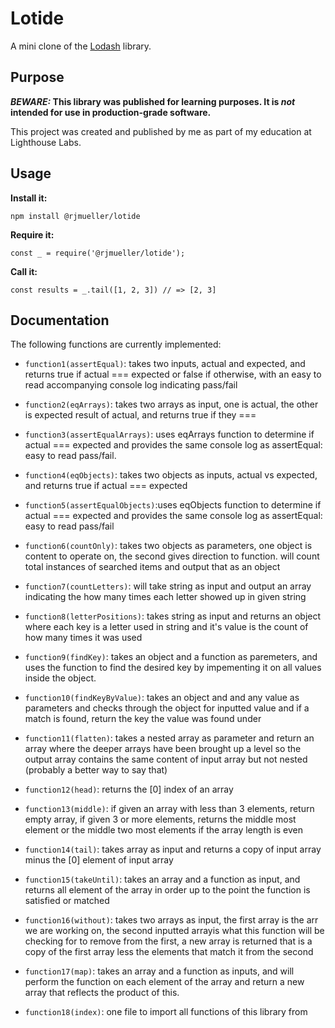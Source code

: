 # Lotide

A mini clone of the [Lodash](https://lodash.com) library.

## Purpose

**_BEWARE:_ This library was published for learning purposes. It is _not_ intended for use in production-grade software.**

This project was created and published by me as part of my education at Lighthouse Labs. 

## Usage

**Install it:**

`npm install @rjmueller/lotide`

**Require it:**

`const _ = require('@rjmueller/lotide');`

**Call it:**

`const results = _.tail([1, 2, 3]) // => [2, 3]`

## Documentation

The following functions are currently implemented:

* `function1(assertEqual)`: takes two inputs, actual and expected, and returns true if actual === expected or false if otherwise, with an easy to read accompanying console log indicating pass/fail

* `function2(eqArrays)`: takes two arrays as input, one is actual, the other is expected result of actual, and returns true if they ===

* `function3(assertEqualArrays)`: uses eqArrays function to determine if actual === expected and provides the same console log as assertEqual: easy to read pass/fail.

* `function4(eqObjects)`: takes two objects as inputs, actual vs expected, and returns true if actual === expected

* `function5(assertEqualObjects)`:uses eqObjects function to determine if actual === expected and provides the same console log as assertEqual: easy to read pass/fail

* `function6(countOnly)`: takes two objects as parameters, one object is content to operate on, the second gives direction to function. will count total instances of searched items and output that as an object

* `function7(countLetters)`: will take string as input and output an array indicating the how many times each letter showed up in given string

* `function8(letterPositions)`: takes string as input and returns an object where each key is a letter used in string and it's value is the count of how many times it was used

* `function9(findKey)`: takes an object and a function as paremeters, and uses the function to find the desired key by impementing it on all values inside the object.

* `function10(findKeyByValue)`: takes an object and and any value as parameters and checks through the object for inputted value and if a match is found, return the key the value was found under

* `function11(flatten)`: takes a nested array as parameter and return an array where the deeper arrays have been brought up a level so the output array contains the same content of input array but not nested (probably a better way to say that)

* `function12(head)`: returns the [0] index of an array

* `function13(middle)`: if given an array with less than 3 elements, return empty array, if given 3 or more elements, returns the middle most element or the middle two most elements if the array length is even

* `function14(tail)`: takes array as input and returns a copy of input array minus the [0] element of input array

* `function15(takeUntil)`: takes an array and a function as input, and returns all element of the array in order up to the point the function is satisfied or matched

* `function16(without)`: takes two arrays as input, the first array is the arr we are working on, the second inputted arrayis what this function will be checking for to remove from the first, a new array is returned that is a copy of the first array less the elements that match it from the second

* `function17(map)`: takes an array and a function as inputs, and will perform the function on each element of the array and return a new array that reflects the product of this.

* `function18(index)`: one file to import all functions of this library from


